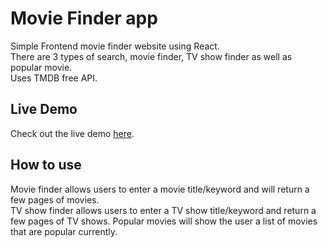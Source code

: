 # Movie Finder app

Simple Frontend movie finder website using React.  
There are 3 types of search, movie finder, TV show finder as well as popular movie.  
Uses TMDB free API.  

## Live Demo
Check out the live demo [here](https://ryanthec.github.io/Recipe-Finder/).

## How to use
Movie finder allows users to enter a movie title/keyword and will return a few pages of movies.  
TV show finder allows users to enter a TV show title/keyword and return a few pages of TV shows.
Popular movies will show the user a list of movies that are popular currently.
